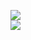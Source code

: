 [![](https://img.shields.io/badge/Made%20With-Github%20Spray-lightgrey.svg?style=for-the-badge&logo=github)](https://github.com/Annihil/github-spray#31190)  
[![](https://i.imgur.com/2DrTn0Z.gif)](https://github.com/Annihil/github-spray)